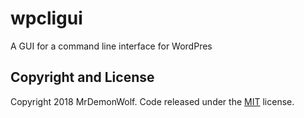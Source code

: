 # wpcligui
A GUI for a command line interface for WordPres

## Copyright and License

Copyright 2018 MrDemonWolf. Code released under the [MIT](https://github.com/mrdemonwolf/html-boilerplate/blob/master/LICENSE) license.
